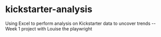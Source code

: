 # kickstarter-analysis
Using Excel to perform analysis on Kickstarter data to uncover trends -- Week 1 project with Louise the playwright 
